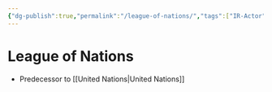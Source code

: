 ```yaml
---
{"dg-publish":true,"permalink":"/league-of-nations/","tags":["IR-Actor"]}
---
```


# League of Nations

- Predecessor to [[United Nations\|United Nations]]